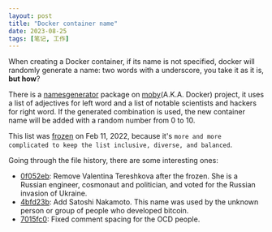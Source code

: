 ```yaml
---
layout: post
title: "Docker container name"
date: 2023-08-25
tags: [笔记, 工作]
---
```


When creating a Docker container, if its name is not specified, docker will randomly generate a name: two words with a underscore, you take it as it is, **but how**?

There is a [namesgenerator](https://github.com/moby/moby/blob/master/pkg/namesgenerator/names-generator.go) package on [moby](https://github.com/moby/moby/)(A.K.A. Docker) project, it uses a list of adjectives for left word and a list of notable scientists and hackers for right word. If the generated combination is used, the new container name will be added with a random number from 0 to 10.

This list was [frozen](https://github.com/moby/moby/pull/43210#issuecomment-1029934277) on Feb 11, 2022, because it's `more and more complicated to keep the list inclusive, diverse, and balanced`.

Going through the file history, there are some interesting ones:

- [0f052eb](https://github.com/moby/moby/commit/0f052eb4f56c05dcb8c444823ebde6ce0fac7197): Remove Valentina Tereshkova after the frozen. She is a Russian engineer, cosmonaut and politician, and voted for the Russian invasion of Ukraine.
- [4bfd23b](https://github.com/moby/moby/commit/4bfd23b7ee5f053a4e45b4b016144690c683ce1e): Add Satoshi Nakamoto. This name was used by the unknown person or group of people who developed bitcoin.
- [7015fc0](https://github.com/moby/moby/commit/7015fc03b72655e9484e68b4ec64b5fca80c68a0): Fixed comment spacing for the OCD people.
